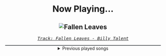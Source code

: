 <div align="center"> 
<h1>Now Playing...</h1>

![Fallen Leaves](https://i.scdn.co/image/ab67616d00001e0251ad1636a7d0456ad972a71c)
--
_<samp><a href="https://open.spotify.com/track/3jUTjCISntIUFL8jnAjzgc">Track: Fallen Leaves - Billy Talent</a></samp>_

<div style="border: 1px #4B5054 solid"></div>
<details>
  <summary>
    Previous played songs
  </summary>
  <table>
    <thead>
      <tr>
        <th>
          Artist
        </th>
        <th>
          Song
        </th>
        <th>
          Link
        </th>
      </tr>
    </thead>
    <tbody>
      <tr><td>Billy Talent</td><td>Fallen Leaves</td><td><a href="https://open.spotify.com/track/3jUTjCISntIUFL8jnAjzgc">https://open.spotify.com/track/3jUTjCISntIUFL8jnAjzgc</a></td></tr><tr><td>Hollywood Undead</td><td>Comin’ In Hot</td><td><a href="https://open.spotify.com/track/6cFYC7K3HqdnDzQyiHY9ce">https://open.spotify.com/track/6cFYC7K3HqdnDzQyiHY9ce</a></td></tr><tr><td>Thousand Foot Krutch</td><td>Courtesy Call</td><td><a href="https://open.spotify.com/track/0AOmbw8AwDnwXhHC3OhdVB">https://open.spotify.com/track/0AOmbw8AwDnwXhHC3OhdVB</a></td></tr><tr><td>Korn</td><td>Evolution</td><td><a href="https://open.spotify.com/track/4PaPZk1Ozg0TfDTBnbXX38">https://open.spotify.com/track/4PaPZk1Ozg0TfDTBnbXX38</a></td></tr><tr><td>Galactikraken</td><td>Loose Cannon</td><td><a href="https://open.spotify.com/track/700X2SRddFQUX7JL1sEZPO">https://open.spotify.com/track/700X2SRddFQUX7JL1sEZPO</a></td></tr><tr><td>Juice WRLD</td><td>Lace It (with Eminem & benny blanco)</td><td><a href="https://open.spotify.com/track/0hitTdEb4YohfxjOhdcIMi">https://open.spotify.com/track/0hitTdEb4YohfxjOhdcIMi</a></td></tr><tr><td>Halocene</td><td>I Hate Everything About You</td><td><a href="https://open.spotify.com/track/5NKVwsAppNrPN0BsmJX04Q">https://open.spotify.com/track/5NKVwsAppNrPN0BsmJX04Q</a></td></tr><tr><td>Halocene</td><td>All The Things She Said</td><td><a href="https://open.spotify.com/track/1hh871x90AebdvzvMB6JW2">https://open.spotify.com/track/1hh871x90AebdvzvMB6JW2</a></td></tr><tr><td>Halocene</td><td>Bad Guy</td><td><a href="https://open.spotify.com/track/7ER1r3QQOPfjj3x1UCa5pq">https://open.spotify.com/track/7ER1r3QQOPfjj3x1UCa5pq</a></td></tr><tr><td>Jonathan Young</td><td>Through the Fire and Flames</td><td><a href="https://open.spotify.com/track/1jaLfrbAPnj5Eyl04OGCiV">https://open.spotify.com/track/1jaLfrbAPnj5Eyl04OGCiV</a></td></tr><tr><td>Jonathan Young</td><td>In The End</td><td><a href="https://open.spotify.com/track/6Dq6GOqUkIQwsXVWmjrI0K">https://open.spotify.com/track/6Dq6GOqUkIQwsXVWmjrI0K</a></td></tr><tr><td>Our Last Night</td><td>CLOUDS</td><td><a href="https://open.spotify.com/track/350zROquRAa5rBKycIM5d8">https://open.spotify.com/track/350zROquRAa5rBKycIM5d8</a></td></tr><tr><td>Jonathan Young</td><td>Never Too Late</td><td><a href="https://open.spotify.com/track/5WNmYgT9j7GJCrXwZhXkEo">https://open.spotify.com/track/5WNmYgT9j7GJCrXwZhXkEo</a></td></tr><tr><td>Jonathan Young</td><td>Diary of Jane</td><td><a href="https://open.spotify.com/track/33es20snelajp6yLvgVJEg">https://open.spotify.com/track/33es20snelajp6yLvgVJEg</a></td></tr><tr><td>Jonathan Young</td><td>One Step Closer</td><td><a href="https://open.spotify.com/track/6LRN8YwXtIewCNhbqEYcnU">https://open.spotify.com/track/6LRN8YwXtIewCNhbqEYcnU</a></td></tr><tr><td>Jonathan Young</td><td>Livin' La Vida Loca</td><td><a href="https://open.spotify.com/track/4JbTwXcrLHQ9RXb3pmiLVs">https://open.spotify.com/track/4JbTwXcrLHQ9RXb3pmiLVs</a></td></tr><tr><td>Violet Orlandi</td><td>The Vengeful One - Cover</td><td><a href="https://open.spotify.com/track/1PXQdaB1BwFl6lT0LC2Gdj">https://open.spotify.com/track/1PXQdaB1BwFl6lT0LC2Gdj</a></td></tr><tr><td>Jonathan Young</td><td>Pokémon Theme</td><td><a href="https://open.spotify.com/track/6qlz1QARHfChlLCmWYrOKu">https://open.spotify.com/track/6qlz1QARHfChlLCmWYrOKu</a></td></tr><tr><td>Jonathan Young</td><td>I Write Sins, Not Tragedies</td><td><a href="https://open.spotify.com/track/7mfP7stor1k0z1IrfVPzke">https://open.spotify.com/track/7mfP7stor1k0z1IrfVPzke</a></td></tr><tr><td>Our Last Night</td><td>Toxic - Rock</td><td><a href="https://open.spotify.com/track/3QW0Yxohqb60wCIMQWm74K">https://open.spotify.com/track/3QW0Yxohqb60wCIMQWm74K</a></td></tr>
    </tbody>
  </table>
</details>

</div>
